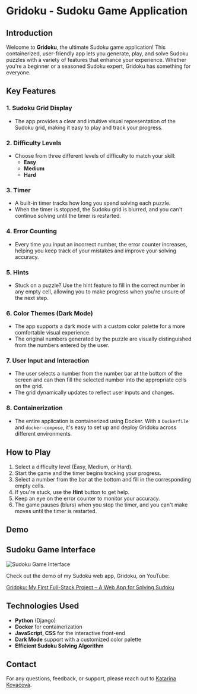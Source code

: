 # Gridoku - Sudoku Game Application

## Introduction

Welcome to **Gridoku**, the ultimate Sudoku game application! This containerized, user-friendly app lets you generate, play, and solve Sudoku puzzles with a variety of features that enhance your experience. Whether you're a beginner or a seasoned Sudoku expert, Gridoku has something for everyone.

## Key Features

### 1. Sudoku Grid Display
- The app provides a clear and intuitive visual representation of the Sudoku grid, making it easy to play and track your progress.

### 2. Difficulty Levels
- Choose from three different levels of difficulty to match your skill:
  - **Easy**
  - **Medium**
  - **Hard**

### 3. Timer
- A built-in timer tracks how long you spend solving each puzzle.
- When the timer is stopped, the Sudoku grid is blurred, and you can't continue solving until the timer is restarted.

### 4. Error Counting
- Every time you input an incorrect number, the error counter increases, helping you keep track of your mistakes and improve your solving accuracy.

### 5. Hints
- Stuck on a puzzle? Use the hint feature to fill in the correct number in any empty cell, allowing you to make progress when you're unsure of the next step.

### 6. Color Themes (Dark Mode)
- The app supports a dark mode with a custom color palette for a more comfortable visual experience.
- The original numbers generated by the puzzle are visually distinguished from the numbers entered by the user.

### 7. User Input and Interaction
- The user selects a number from the number bar at the bottom of the screen and can then fill the selected number into the appropriate cells on the grid.
- The grid dynamically updates to reflect user inputs and changes.

### 8. Containerization
- The entire application is containerized using Docker. With a `Dockerfile` and `docker-compose`, it's easy to set up and deploy Gridoku across different environments.

## How to Play
1. Select a difficulty level (Easy, Medium, or Hard).
2. Start the game and the timer begins tracking your progress.
3. Select a number from the bar at the bottom and fill in the corresponding empty cells.
4. If you're stuck, use the **Hint** button to get help.
5. Keep an eye on the error counter to monitor your accuracy.
6. The game pauses (blurs) when you stop the timer, and you can't make moves until the timer is restarted.

## Demo

## Sudoku Game Interface

![Sudoku Game Interface](sudoku/static/sudoku/images/sudoku_site.png)

Check out the demo of my Sudoku web app, Gridoku, on YouTube:

[Gridoku: My First Full-Stack Project – A Web App for Solving Sudoku](https://www.youtube.com/shorts/vdlubE2tFJA)

## Technologies Used
- **Python** (Django)
- **Docker** for containerization
- **JavaScript, CSS** for the interactive front-end
- **Dark Mode** support with a customized color palette
- **Efficient Sudoku Solving Algorithm**

## Contact
For any questions, feedback, or support, please reach out to [Katarína Kováčová](mailto:katarinakovacova100@gmail.com).

